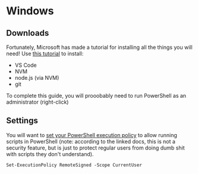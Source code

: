 # Windows

## Downloads

Fortunately, Microsoft has made a tutorial for installing all the things you
will need! Use
[this tutorial](https://docs.microsoft.com/en-us/windows/dev-environment/javascript/nodejs-on-windows)
to install:

- VS Code
- NVM
- node.js (via NVM)
- git

To complete this guide, you will prooobably need to run PowerShell as an
administrator (right-click)

## Settings

You will want to
[set your PowerShell execution policy](https://docs.microsoft.com/en-us/powershell/module/microsoft.powershell.core/about/about_execution_policies?view=powershell-7.2)
to allow running scripts in PowerShell (note: according to the linked docs, this
is not a security feature, but is just to protect regular users from doing dumb
shit with scripts they don't understand).

```
Set-ExecutionPolicy RemoteSigned -Scope CurrentUser
```
